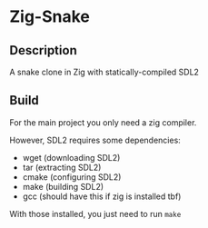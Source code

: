 # Zig-Snake

## Description

A snake clone in Zig with statically-compiled SDL2

## Build

For the main project you only need a zig compiler.

However, SDL2 requires some dependencies:
- wget (downloading SDL2)
- tar (extracting SDL2)
- cmake (configuring SDL2)
- make (building SDL2)
- gcc (should have this if zig is installed tbf)

With those installed, you just need to run `make`

